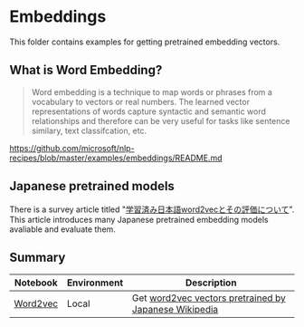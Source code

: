 # Embeddings

This folder contains examples for getting pretrained embedding vectors.

## What is Word Embedding?

>Word embedding is a technique to map words or phrases from a vocabulary to vectors or real numbers.
>The learned vector representations of words capture  syntactic and semantic word relationships and therefore can be very useful for  tasks like sentence similary, text classifcation, etc.

https://github.com/microsoft/nlp-recipes/blob/master/examples/embeddings/README.md

## Japanese pretrained models

There is a survey article titled "[学習済み日本語word2vecとその評価について](https://blog.hoxo-m.com/entry/2020/02/20/090000)". This article introduces many Japanese pretrained embedding models avaliable and evaluate them.

## Summary

|Notebook|Environment|Description| 
|---|---|---|
|[Word2vec](get_word2vec.py)|Local| Get [word2vec vectors pretrained by Japanese Wikipedia](https://qiita.com/Hironsan/items/513b9f93752ecee9e670) |
